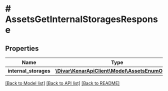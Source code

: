 # # AssetsGetInternalStoragesResponse

## Properties

Name | Type | Description | Notes
------------ | ------------- | ------------- | -------------
**internal_storages** | [**\Divar\KenarApiClient\Model\AssetsEnumOption[]**](AssetsEnumOption.md) |  | [optional]

[[Back to Model list]](../../README.md#models) [[Back to API list]](../../README.md#endpoints) [[Back to README]](../../README.md)
